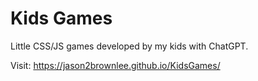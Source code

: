 # Kids Games

Little CSS/JS games developed by my kids with ChatGPT.

Visit: <https://jason2brownlee.github.io/KidsGames/>
